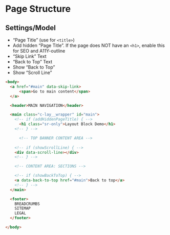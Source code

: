 # Page Structure

## Settings/Model
- “Page Title” (use for `<title>`)
- Add hidden “Page Title”. If the page does NOT have an `<h1>`, enable this for SEO and A11Y-outline
- “Skip Link” Text
- “Back to Top” Text
- Show “Back to Top”
- Show “Scroll Line”


```html
<body>
  <a href="#main" data-skip-link>
	  <span>Go to main content</span>
  </a>

  <header>MAIN NAVIGATION</header>

  <main class="c-lay__wrapper" id="main">
    <!-- if (addHiddenPageTitle) { -->
	  <h1 class="sr-only">Layout Block Demo</h1>
    <!-- } -->

	  <!-- TOP BANNER CONTENT AREA -->
    
    <!-- if (showScrollLine) { -->
    <div data-scroll-line></div>
    <!-- } -->

    <!-- CONTENT AREA: SECTIONS -->

    <!-- if (showBackToTop) { -->
    <a data-back-to-top href="#main">Back to top</a>
    <!-- } -->
  </main>

  <footer>
    BREADCRUMBS
    SITEMAP
    LEGAL
  </footer>

</body>
```